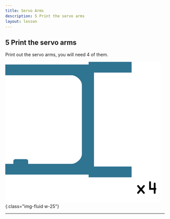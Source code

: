 ```yaml
---
title: Servo Arms
description: 5 Print the servo arms
layout: lesson
---
```


## 5 Print the servo arms

Print out the servo arms, you will need 4 of them.

![Fit the servo holders into the frame](assets/instruction05.png){:class="img-fluid w-25"}

---
